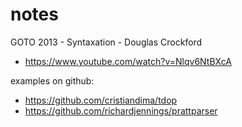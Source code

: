 # notes

GOTO 2013 - Syntaxation - Douglas Crockford

* https://www.youtube.com/watch?v=Nlqv6NtBXcA

examples on github:

* https://github.com/cristiandima/tdop
* https://github.com/richardjennings/prattparser

